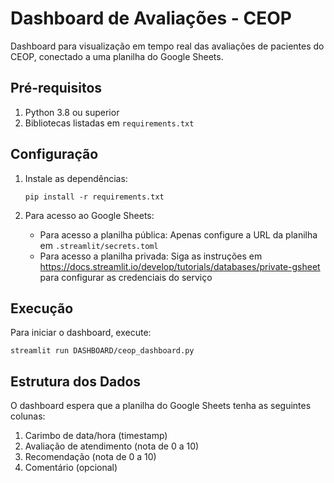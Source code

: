 # Dashboard de Avaliações - CEOP

Dashboard para visualização em tempo real das avaliações de pacientes do CEOP, conectado a uma planilha do Google Sheets.

## Pré-requisitos

1. Python 3.8 ou superior
2. Bibliotecas listadas em `requirements.txt`

## Configuração

1. Instale as dependências:
   ```
   pip install -r requirements.txt
   ```

2. Para acesso ao Google Sheets:
   - Para acesso a planilha pública: Apenas configure a URL da planilha em `.streamlit/secrets.toml`
   - Para acesso a planilha privada: Siga as instruções em https://docs.streamlit.io/develop/tutorials/databases/private-gsheet para configurar as credenciais do serviço

## Execução

Para iniciar o dashboard, execute:
```
streamlit run DASHBOARD/ceop_dashboard.py
```

## Estrutura dos Dados

O dashboard espera que a planilha do Google Sheets tenha as seguintes colunas:
1. Carimbo de data/hora (timestamp)
2. Avaliação de atendimento (nota de 0 a 10)
3. Recomendação (nota de 0 a 10)
4. Comentário (opcional) 